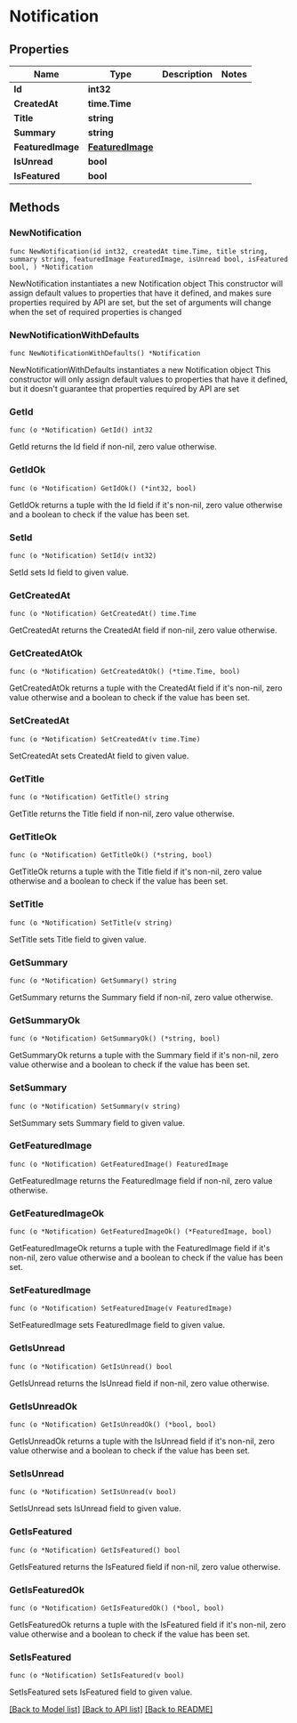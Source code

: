# Notification

## Properties

Name | Type | Description | Notes
------------ | ------------- | ------------- | -------------
**Id** | **int32** |  | 
**CreatedAt** | **time.Time** |  | 
**Title** | **string** |  | 
**Summary** | **string** |  | 
**FeaturedImage** | [**FeaturedImage**](FeaturedImage.md) |  | 
**IsUnread** | **bool** |  | 
**IsFeatured** | **bool** |  | 

## Methods

### NewNotification

`func NewNotification(id int32, createdAt time.Time, title string, summary string, featuredImage FeaturedImage, isUnread bool, isFeatured bool, ) *Notification`

NewNotification instantiates a new Notification object
This constructor will assign default values to properties that have it defined,
and makes sure properties required by API are set, but the set of arguments
will change when the set of required properties is changed

### NewNotificationWithDefaults

`func NewNotificationWithDefaults() *Notification`

NewNotificationWithDefaults instantiates a new Notification object
This constructor will only assign default values to properties that have it defined,
but it doesn't guarantee that properties required by API are set

### GetId

`func (o *Notification) GetId() int32`

GetId returns the Id field if non-nil, zero value otherwise.

### GetIdOk

`func (o *Notification) GetIdOk() (*int32, bool)`

GetIdOk returns a tuple with the Id field if it's non-nil, zero value otherwise
and a boolean to check if the value has been set.

### SetId

`func (o *Notification) SetId(v int32)`

SetId sets Id field to given value.


### GetCreatedAt

`func (o *Notification) GetCreatedAt() time.Time`

GetCreatedAt returns the CreatedAt field if non-nil, zero value otherwise.

### GetCreatedAtOk

`func (o *Notification) GetCreatedAtOk() (*time.Time, bool)`

GetCreatedAtOk returns a tuple with the CreatedAt field if it's non-nil, zero value otherwise
and a boolean to check if the value has been set.

### SetCreatedAt

`func (o *Notification) SetCreatedAt(v time.Time)`

SetCreatedAt sets CreatedAt field to given value.


### GetTitle

`func (o *Notification) GetTitle() string`

GetTitle returns the Title field if non-nil, zero value otherwise.

### GetTitleOk

`func (o *Notification) GetTitleOk() (*string, bool)`

GetTitleOk returns a tuple with the Title field if it's non-nil, zero value otherwise
and a boolean to check if the value has been set.

### SetTitle

`func (o *Notification) SetTitle(v string)`

SetTitle sets Title field to given value.


### GetSummary

`func (o *Notification) GetSummary() string`

GetSummary returns the Summary field if non-nil, zero value otherwise.

### GetSummaryOk

`func (o *Notification) GetSummaryOk() (*string, bool)`

GetSummaryOk returns a tuple with the Summary field if it's non-nil, zero value otherwise
and a boolean to check if the value has been set.

### SetSummary

`func (o *Notification) SetSummary(v string)`

SetSummary sets Summary field to given value.


### GetFeaturedImage

`func (o *Notification) GetFeaturedImage() FeaturedImage`

GetFeaturedImage returns the FeaturedImage field if non-nil, zero value otherwise.

### GetFeaturedImageOk

`func (o *Notification) GetFeaturedImageOk() (*FeaturedImage, bool)`

GetFeaturedImageOk returns a tuple with the FeaturedImage field if it's non-nil, zero value otherwise
and a boolean to check if the value has been set.

### SetFeaturedImage

`func (o *Notification) SetFeaturedImage(v FeaturedImage)`

SetFeaturedImage sets FeaturedImage field to given value.


### GetIsUnread

`func (o *Notification) GetIsUnread() bool`

GetIsUnread returns the IsUnread field if non-nil, zero value otherwise.

### GetIsUnreadOk

`func (o *Notification) GetIsUnreadOk() (*bool, bool)`

GetIsUnreadOk returns a tuple with the IsUnread field if it's non-nil, zero value otherwise
and a boolean to check if the value has been set.

### SetIsUnread

`func (o *Notification) SetIsUnread(v bool)`

SetIsUnread sets IsUnread field to given value.


### GetIsFeatured

`func (o *Notification) GetIsFeatured() bool`

GetIsFeatured returns the IsFeatured field if non-nil, zero value otherwise.

### GetIsFeaturedOk

`func (o *Notification) GetIsFeaturedOk() (*bool, bool)`

GetIsFeaturedOk returns a tuple with the IsFeatured field if it's non-nil, zero value otherwise
and a boolean to check if the value has been set.

### SetIsFeatured

`func (o *Notification) SetIsFeatured(v bool)`

SetIsFeatured sets IsFeatured field to given value.



[[Back to Model list]](../README.md#documentation-for-models) [[Back to API list]](../README.md#documentation-for-api-endpoints) [[Back to README]](../README.md)


